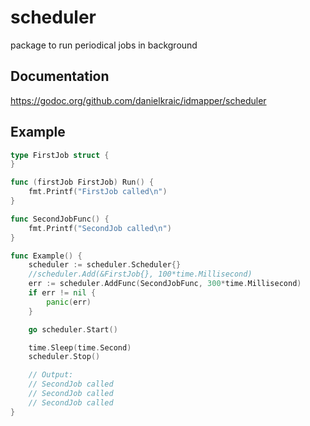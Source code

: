 # scheduler

package to run periodical jobs in background

## Documentation

https://godoc.org/github.com/danielkraic/idmapper/scheduler

## Example

```go
type FirstJob struct {
}

func (firstJob FirstJob) Run() {
	fmt.Printf("FirstJob called\n")
}

func SecondJobFunc() {
	fmt.Printf("SecondJob called\n")
}

func Example() {
	scheduler := scheduler.Scheduler{}
	//scheduler.Add(&FirstJob{}, 100*time.Millisecond)
	err := scheduler.AddFunc(SecondJobFunc, 300*time.Millisecond)
	if err != nil {
		panic(err)
	}

	go scheduler.Start()

	time.Sleep(time.Second)
	scheduler.Stop()

	// Output:
	// SecondJob called
	// SecondJob called
	// SecondJob called
}
```